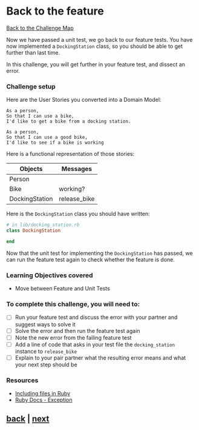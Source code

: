 # Back to the feature

[Back to the Challenge Map](./_challenge_map.md)

Now we have passed a unit test, we go back to our feature tests. You have now implemented a `DockingStation` class, so you should be able to get further than last time.

In this challenge, you will get further in your feature test, and dissect an error.

### Challenge setup

Here are the User Stories you converted into a Domain Model:

```
As a person,
So that I can use a bike,
I'd like to get a bike from a docking station.

As a person,
So that I can use a good bike,
I'd like to see if a bike is working
```

Here is a functional representation of those stories:

Objects  | Messages
------------- | -------------
Person  |
Bike  | working?
DockingStation | release_bike

Here is the `DockingStation` class you should have written:

```ruby
# in lib/docking_station.rb
class DockingStation

end
```

Now that the unit test for implementing the `DockingStation` has passed, we can run the feature test again to check whether the feature is done.

### Learning Objectives covered

- Move between Feature and Unit Tests

### To complete this challenge, you will need to:

- [ ] Run your feature test and discuss the error with your partner and suggest ways to solve it
- [ ] Solve the error and then run the feature test again
- [ ] Note the new error from the failing feature test
- [ ] Add a line of code that asks in your test file the `docking_station` instance to `release_bike`
- [ ] Explain to your pair partner what the resulting error means and what your next step should be

### Resources
- [Including files in Ruby](http://rubylearning.com/satishtalim/including_other_files_in_ruby.html)
- [Ruby Docs - Exception](http://ruby-doc.org/core-2.2.0/Exception.html)

## [back](./passing_your_first_unit_test.md) | [next](./back_to_the_unit.md)
